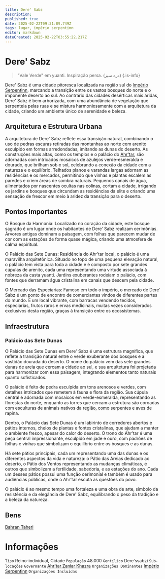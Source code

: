 ```yaml
---
title: Dere' Sabz
description: 
published: true
date: 2025-02-22T09:31:09.749Z
tags: lugar, império serpentinn
editor: markdown
dateCreated: 2025-02-22T03:55:22.217Z
---
```


# Dere' Sabz

> "Vale Verde" em yuanti.
> Inspiração persa. (دره سبز)
{.is-info}

Dere' Sabz é uma cidade pitoresca localizada na região sul do [Império Serpentinn](/faccoes/nacoes/imperio-serpentinn), marcando a transição entre os vastos bosques do norte e o imponente deserto ao sul. Ao contrário das cidades desérticas mais áridas, Dere' Sabz é bem arborizada, com uma abundância de vegetação que serpenteia pelas ruas e se mistura harmoniosamente com a arquitetura da cidade, criando um ambiente único de serenidade e beleza.

## Arquitetura e Estrutura Urbana

A arquitetura de Dere' Sabz reflete essa transição natural, combinando o uso de pedras escuras retiradas das montanhas ao norte com arenito esculpido em formas arredondadas, imitando as dunas do deserto. As construções mais altas, como os templos e o palácio do [Ahr'tar](/rankings-e-titulos/imperio-serpentinn/ahrtar), são adornadas com intricados mosaicos de azulejos verde-esmeralda e dourado, que brilham sob o sol, celebrando a conexão da cidade com a natureza e o equilíbrio. Telhados planos e varandas largas adornam as residências e os mercados, permitindo que vinhas e plantas escalem as paredes e criem áreas de sombra naturais. Pequenos canais de água, alimentados por nascentes ocultas nas colinas, cortam a cidade, irrigando os jardins e bosques que circundam as residências da elite e criando uma sensação de frescor em meio à aridez da transição para o deserto.

## Pontos Importantes

O Bosque da Harmonia: Localizado no coração da cidade, este bosque sagrado é um lugar onde os habitantes de Dere' Sabz realizam cerimônias. Árvores antigas dominam a paisagem, com folhas que parecem mudar de cor com as estações de forma quase mágica, criando uma atmosfera de calma espiritual.

O Palácio das Sete Dunas: Residência do Ahr'tar local, o palácio é uma maravilha arquitetônica. Situado no topo de uma pequena elevação natural, o palácio tem vista para toda a cidade e é composto por sete grandes cúpulas de arenito, cada uma representando uma virtude associada à nobreza da casta yuanti. Jardins exuberantes rodeiam o palácio, com fontes que derramam água cristalina em canais que descem pela cidade.

O Mercado das Especiarias: Famoso em todo o império, o mercado de Dere' Sabz é um ponto de encontro de comerciantes vindos de diferentes partes do mundo. É um local vibrante, com barracas vendendo tecidos, especiarias, frutos raros e ervas medicinais, muitas vezes considerados exclusivos desta região, graças à transição entre os ecossistemas.

## Infraestrutura

### Palácio das Sete Dunas

O Palácio das Sete Dunas em Dere' Sabz é uma estrutura magnífica, que reflete a transição natural entre o verde exuberante dos bosques e a vastidão dourada do deserto. O nome do palácio vem das sete grandes dunas de areia que cercam a cidade ao sul, e sua arquitetura foi projetada para harmonizar com essa paisagem, integrando elementos tanto naturais quanto sofisticados.

O palácio é feito de pedra esculpida em tons arenosos e verdes, com detalhes intricados que remetem à fauna e flora da região. Sua cúpula central é adornada com mosaicos em verde-esmeralda, representando as florestas do norte, enquanto as torres que cercam a estrutura são coroadas com esculturas de animais nativos da região, como serpentes e aves de rapina.

Dentro, o Palácio das Sete Dunas é um labirinto de corredores abertos e pátios internos, cheios de plantas e fontes cristalinas, que ajudam a manter o ambiente fresco, apesar do calor do deserto. O trono do Ahr’tar é uma peça central impressionante, esculpido em jade e ouro, com padrões de folhas e vinhas que simbolizam o equilíbrio entre os bosques e as dunas.

Há sete pátios principais, cada um representando uma das dunas e os diferentes aspectos da vida e natureza: o Pátio das Areias dedicado ao deserto, o Pátio dos Ventos representando as mudanças climáticas, e outros que simbolizam a fertilidade, sabedoria, e as estações do ano. Cada um desses pátios possui uma função cerimonial e também é usado para audiências públicas, onde o Ahr’tar escuta as questões do povo.

O palácio é ao mesmo tempo uma fortaleza e uma obra de arte, símbolo da resistência e da elegância de Dere' Sabz, equilibrando o peso da tradição e a beleza da natureza.

## Bens
[Bahran Taheri](/individuos/bahran-taheri)

# Informações
`Tipo` Reino-individual, Cidade
`População` 48.000
`Gentílico` Dere'ssabzi 
`Sub-locações` 
`Governante` [Ahr'tar Zaniar Khazra](/individuos/ahrtar-zaniar-khazra)
`Organizações Dominantes` [Império Serpentinn](/faccoes/nacoes/imperio-serpentinn)
`Organizações Incluídas`